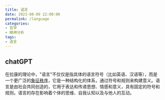 ```yaml
---
title: 语言
date: 2023-08-09 22:00:00
permalink: /language
categories:
- 哲学
- 精神分析
tags:
- 语言
---
```


## chatGPT
在拉康的理论中，"语言"不仅仅是指具体的语言符号（比如英语、汉语等），而是一个更广泛的[象征秩序](/symbolic)，它是一种结构化的体系，通过符号和规则来构建意义。语言是由社会共同创造的，它用于表达和传递思想、情感和意义，具有固定的符号和规则。语言的存在影响着个体的思维、自我认知以及与他人的互动。